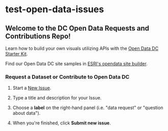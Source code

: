 # test-open-data-issues

<h2> Welcome to the DC Open Data Requests and Contributions Repo!</h2>
<!--- OD DC Graphic ---> 
<p>Learn how to build your own visuals utilizing APIs with the <a href ="https://github.com/DCgov/opendatadc-starterkit">Open Data DC Starter Kit</a>.</p>
<p>Find our Open Data DC site samples in <a href="https://github.com/DCgov/opendatadc-opendataSiteSamples">ESRI's opendata site builder</a>.</p>

<h3>Request a Dataset or Contribute to Open Data DC</h3>

1. Start a <a href = "https://github.com/JoyOfTech/test-open-data-issues/issues/new">New Issue</a>.

2. Type a title and description for your Issue.

3. Choose a <b>label</b> on the right-hand panel (i.e. "data request" or "question about data").

3. When you're finished, click <b>Submit new issue</b>.
